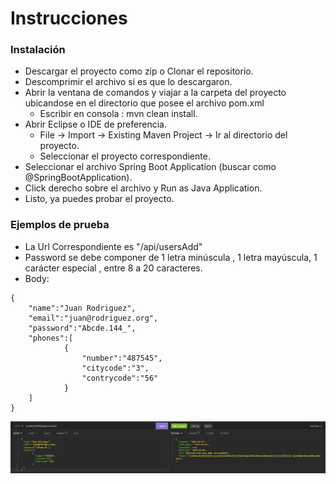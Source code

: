 # Instrucciones
### Instalación
- Descargar el proyecto como zip o Clonar el repositorio.
- Descomprimir el archivo si es que lo descargaron.
- Abrir la ventana de comandos y viajar a la carpeta del proyecto ubicandose en el directorio que posee el archivo pom.xml
	 - Escribir en consola : mvn clean install.
- Abrir Eclipse o IDE de preferencia. 
   - File -> Import -> Existing Maven Project -> Ir al directorio del proyecto.
   - Seleccionar el proyecto correspondiente.
- Seleccionar el archivo Spring Boot Application (buscar como @SpringBootApplication).
- Click derecho sobre el archivo y Run as Java Application.
- Listo, ya puedes probar el proyecto.


### Ejemplos de prueba
- La Url Correspondiente es "/api/usersAdd"
- Password se debe componer de 1 letra minúscula , 1 letra mayúscula, 1 carácter especial , entre 8 a 20 caracteres.
- Body:
```
{
	"name":"Juan Rodriguez",
	"email":"juan@rodriguez.org",
	"password":"Abcde.144_",
	"phones":[
			{
				"number":"487545",
				"citycode":"3",
				"contrycode":"56"
			}
	]
}
```
![Image](https://github.com/matijarag/pruebaBci/blob/master/mediaForReadme/ss1.png)
